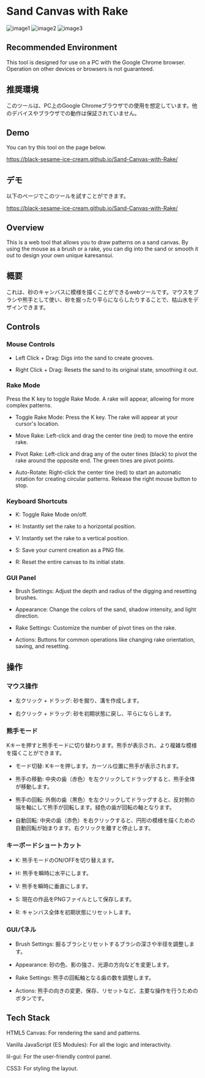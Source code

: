 # Sand Canvas with Rake
![image1](Images/karesansui_1.png)
![image2](Images/karesansui_2.png)
![image3](Images/karesansui_3.png)

## Recommended Environment
This tool is designed for use on a PC with the Google Chrome browser. Operation on other devices or browsers is not guaranteed.

## 推奨環境
このツールは、PC上のGoogle Chromeブラウザでの使用を想定しています。他のデバイスやブラウザでの動作は保証されていません。

## Demo
You can try this tool on the page below.

https://black-sesame-ice-cream.github.io/Sand-Canvas-with-Rake/

## デモ
以下のページでこのツールを試すことができます。

https://black-sesame-ice-cream.github.io/Sand-Canvas-with-Rake/

## Overview
This is a web tool that allows you to draw patterns on a sand canvas. By using the mouse as a brush or a rake, you can dig into the sand or smooth it out to design your own unique karesansui.

## 概要
これは、砂のキャンバスに模様を描くことができるwebツールです。マウスをブラシや熊手として使い、砂を掘ったり平らにならしたりすることで、枯山水をデザインできます。

## Controls
### Mouse Controls
- Left Click + Drag: Digs into the sand to create grooves.

- Right Click + Drag: Resets the sand to its original state, smoothing it out.

### Rake Mode
Press the K key to toggle Rake Mode. A rake will appear, allowing for more complex patterns.

- Toggle Rake Mode: Press the K key. The rake will appear at your cursor's location.

- Move Rake: Left-click and drag the center tine (red) to move the entire rake.

- Pivot Rake: Left-click and drag any of the outer tines (black) to pivot the rake around the opposite end. The green tines are pivot points.

- Auto-Rotate: Right-click the center tine (red) to start an automatic rotation for creating circular patterns. Release the right mouse button to stop.

### Keyboard Shortcuts
- K: Toggle Rake Mode on/off.

- H: Instantly set the rake to a horizontal position.

- V: Instantly set the rake to a vertical position.

- S: Save your current creation as a PNG file.

- R: Reset the entire canvas to its initial state.

### GUI Panel
- Brush Settings: Adjust the depth and radius of the digging and resetting brushes.

- Appearance: Change the colors of the sand, shadow intensity, and light direction.

- Rake Settings: Customize the number of pivot tines on the rake.

- Actions: Buttons for common operations like changing rake orientation, saving, and resetting.

## 操作
### マウス操作
- 左クリック + ドラッグ: 砂を掘り、溝を作成します。

- 右クリック + ドラッグ: 砂を初期状態に戻し、平らにならします。

### 熊手モード
Kキーを押すと熊手モードに切り替わります。熊手が表示され、より複雑な模様を描くことができます。

- モード切替: Kキーを押します。カーソル位置に熊手が表示されます。

- 熊手の移動: 中央の歯（赤色）を左クリックしてドラッグすると、熊手全体が移動します。

- 熊手の回転: 外側の歯（黒色）を左クリックしてドラッグすると、反対側の端を軸にして熊手が回転します。緑色の歯が回転の軸となります。

- 自動回転: 中央の歯（赤色）を右クリックすると、円形の模様を描くための自動回転が始まります。右クリックを離すと停止します。

### キーボードショートカット
- K: 熊手モードのON/OFFを切り替えます。

- H: 熊手を瞬時に水平にします。

- V: 熊手を瞬時に垂直にします。

- S: 現在の作品をPNGファイルとして保存します。

- R: キャンバス全体を初期状態にリセットします。

### GUIパネル
- Brush Settings: 掘るブラシとリセットするブラシの深さや半径を調整します。

- Appearance: 砂の色、影の強さ、光源の方向などを変更します。

- Rake Settings: 熊手の回転軸となる歯の数を調整します。

- Actions: 熊手の向きの変更、保存、リセットなど、主要な操作を行うためのボタンです。

## Tech Stack
HTML5 Canvas: For rendering the sand and patterns.

Vanilla JavaScript (ES Modules): For all the logic and interactivity.

lil-gui: For the user-friendly control panel.

CSS3: For styling the layout.